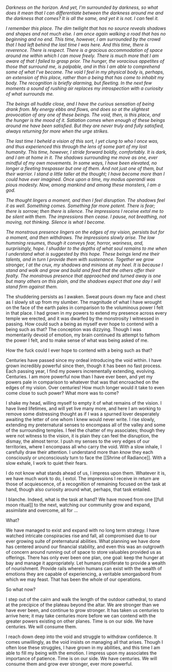 *Darkness on the horizon. And yet, I'm surrounded by darkness, so what does it mean that I can differentiate between the darkness around me and the darkness that comes? It is all the same, and yet it is not. I can* feel *it.*

*I remember this place. The dim twilight that has no source reveals shadows and shapes and not much else. I am once again walking a road that has no beginning and no end. This time, however, I am surrounded by the crowd that I had left behind the last time I was here. And this time, there is reverence. There is respect. There is a gracious accommodation of space around me within which I can move freely. There is much more that I am aware of that I failed to grasp prior. The hunger, the voracious appetites of those that surround me, is palpable, and in this I am able to comprehend some of what I've become. The void I feel in my physical body is, perhaps, an extension of this place, rather than a being that has come to inhabit my body. The recognition is briefly alarming, but fleeting. In the next few moments a sound of rushing air replaces my introspection with a curiosity of what surrounds me.*

*The beings all huddle close, and I have the curious sensation of being drank from. My energy ebbs and flows, and does so at the slightest provocation of any one of these beings. The void, then, is this place, and the hunger is the mood of it. Satiation comes when enough of these beings around me have been satisfied. But they are never truly and fully satisfied, always returning for more when the urge strikes.*

*The last time I beheld a vision of this sort, I yet clung to who I once was, and thus experienced this through the lens of some part of my lost humanity. This time, however, I stride forward boldly, comfortably. It is dark, and I am at home in it. The shadows surrounding me move as one, ever mindful of my own movements. In some ways, I have been elevated, no longer a fleeting trespasser but one of them. And not just one of them, but their warrior. I stand a little taller at the thought; I have become more than I could have ever imagined. Once upon a time, my modus operandi was pious modesty. Now, among mankind and among these monsters, I am a god.*

*The thought lingers a moment, and then I feel disruption. The shadows feel it as well. Something comes. Something far more potent. There is fear; there is sorrow; then there is silence. The impressions I receive extol me to be silent with them. The impressions then cease. I pause, not breathing, not moving, not thinking. Silence is what I become.*

*The monstrous presence lingers on the edges of my vision, persists but for a moment, and then withdraws. The impressions slowly arise. The low humming resumes, though it conveys fear, horror, wariness, and, surprisingly, hope. I shudder to the depths of what soul remains to me when I understand what is suggested by this hope. These beings lend me their talents, and in turn I provide them with sustenance. Together we grow stronger, I at the crux, my shadows and minions at my heel. It is because I stand and walk and grow and build and feed that the others offer their fealty. The monstrous presence that approached and turned away is one but many others on this plain, and the shadows expect that one day I will stand firm against them.*

The shuddering persists as I awaken. Sweat pours down my face and chest as I slowly sit up from my slumber. The magnitude of what I have wrought on the face of the earth pales in comparison to the voluminous power I felt in that place. I had grown in my powers to extend my presence across every temple we erected, and it was dwarfed by the monstrosity I witnessed in passing. How could such a being as myself ever hope to contend with a being such as that? The conception was dizzying. Though I was momentarily devoid of emotion, my brain continued its attempt to fathom the power I felt, and to make sense of what was being asked of me.

How the fuck could I ever hope to contend with a being such as that?

Centuries have passed since my ordeal introducing the void within. I have grown incredibly powerful since then, though it has been no fast process. Each passing year, I find my powers incrementally extending, evolving. Centuries. I am more powerful now than I have ever been, and yet my powers pale in comparison to whatever that was that encroached on the edges of my vision. Over centuries! How much longer would it take to even come close to such power? What more was to come?

I shake my head, willing myself to empty it of what remains of the vision. I have lived lifetimes, and will yet live many more, and here I am working to remove some distressing thought as if I was a spurned lover desperately awaiting the letter of one whom I knew would never write. I rise slowly, extending my preternatural senses to encompass all of the valley and some of the surrounding temples. I feel the chatter of my associates; though they were not witness to the vision, it is plain they can feel the disruption, the dismay, the almost terror. I push my senses to the very edges of our territories, where I encompass all who carry the void. With a slow inhale, I carefully draw their attention. I understand more than *know* they each consciously or unconsciously turn to face the [[Shrine of Radiance]]. With a slow exhale, I work to quiet their fears.

I do not know what stands ahead of us, I impress upon them. Whatever it is, we have much work to do, I extol. The impressions I receive in return are those of acquiescence, of a recognition of remaining focused on the task at hand, though also curiosity around what, perhaps, that task entailed.

I blanche. Indeed, what is the task at hand? We have moved from one [[full moon ritual]] to the next, watching our community grow and expand, assimilate and overcome, all for ...

What?

We have managed to exist and expand with no long term strategy. I have watched intricate conspiracies rise and fall, all compromised due to our ever growing suite of preternatural abilities. What planning we have done has centered around our financial stability, and even this was an outgrowth of concern around running out of space to store valuables provided us as offerings. There has only ever been one plan, one goal: keep the hunger at bay and manage it appropriately. Let humans proliferate to provide a wealth of nourishment. Provide rails wherein humans can exist with the wealth of emotions they are capable of experiencing, a veritable smorgasbord from which we may feast. That has been the whole of our operations.

So what now?

I step out of the cairn and walk the length of the outdoor cathedral, to stand at the precipice of the plateau beyond the altar. We are stronger than we have ever been, and continue to grow stronger. It has taken us centuries to arrive here; it may take centuries more before we can contend with the greater powers existing on other planes. Time is on our side. We have centuries. We will consume them.

I reach down deep into the void and struggle to withdraw confidence. It comes unwillingly, as the void insists on managing all that arises. Though I often lose these struggles, I have grown in my abilities, and this time I am able to fill my being with the emotion. I impress upon my associates the importance of patience. Time is on our side. We have centuries. We will consume them and grow ever stronger, ever more powerful.

